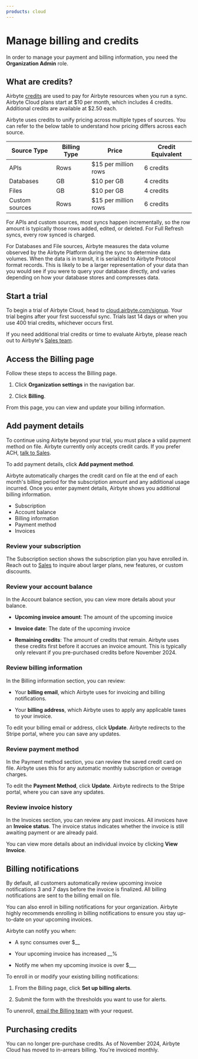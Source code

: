 ```yaml
---
products: cloud
---
```


# Manage billing and credits

In order to manage your payment and billing information, you need the **Organization Admin** role.

## What are credits?

Airbyte [credits](https://airbyte.com/pricing) are used to pay for Airbyte resources when you run a sync. Airbyte Cloud plans start at $10 per month, which includes 4 credits. Additional credits are available at $2.50 each.

Airbyte uses credits to unify pricing across multiple types of sources. You can refer to the below table to understand how pricing differs across each source.

| Source Type    | Billing Type | Price                | Credit Equivalent |
| -------------- | ------------ | -------------------- | ----------------- |
| APIs           | Rows         | $15 per million rows | 6 credits         |
| Databases      | GB           | $10 per GB           | 4 credits         |
| Files          | GB           | $10 per GB           | 4 credits         |
| Custom sources | Rows         | $15 per million rows | 6 credits         |

For APIs and custom sources, most syncs happen incrementally, so the row amount is typically those rows added, edited, or deleted. For Full Refresh syncs, every row synced is charged.

For Databases and File sources, Airbyte measures the data volume observed by the Airbyte Platform during the sync to determine data volumes. When the data is in transit, it is serialized to Airbyte Protocol format records. This is likely to be a larger representation of your data than you would see if you were to query your database directly, and varies depending on how your database stores and compresses data.

## Start a trial

To begin a trial of Airbyte Cloud, head to [cloud.airbyte.com/signup](https://cloud.airbyte.com/signup). Your trial begins after your first successful sync. Trials last 14 days or when you use 400 trial credits, whichever occurs first.

If you need additional trial credits or time to evaluate Airbyte, please reach out to Airbyte's [Sales team](https://airbyte.com/company/talk-to-sales).

## Access the Billing page

Follow these steps to access the Billing page.

1. Click **Organization settings** in the navigation bar.

2. Click **Billing**.

From this page, you can view and update your billing information.

## Add payment details

To continue using Airbyte beyond your trial, you must place a valid payment method on file. Airbyte currently only accepts credit cards. If you prefer ACH, [talk to Sales](https://airbyte.com/company/talk-to-sales).

To add payment details, click **Add payment method**.

Airbyte automatically charges the credit card on file at the end of each month's billing period for the subscription amount and any additional usage incurred. Once you enter payment details, Airbyte shows you additional billing information.

- Subscription
- Account balance
- Billing information
- Payment method
- Invoices

### Review your subscription

The Subscription section shows the subscription plan you have enrolled in. Reach out to [Sales](https://airbyte.com/company/talk-to-sales) to inquire about larger plans, new features, or custom discounts.

### Review your account balance

In the Account balance section, you can view more details about your balance.

- **Upcoming invoice amount**: The amount of the upcoming invoice

- **Invoice date**: The date of the upcoming invoice

- **Remaining credits**: The amount of credits that remain. Airbyte uses these credits first before it accrues an invoice amount. This is typically only relevant if you pre-purchased credits before November 2024.

### Review billing information

In the Billing information section, you can review:

- Your **billing email**, which Airbyte uses for invoicing and billing notifications.

- Your **billing address**, which Airbyte uses to apply any applicable taxes to your invoice.

To edit your billing email or address, click **Update**. Airbyte redirects to the Stripe portal, where you can save any updates.

### Review payment method

In the Payment method section, you can review the saved credit card on file. Airbyte uses this for any automatic monthly subscription or overage charges.

To edit the **Payment Method**, click **Update**. Airbyte redirects to the Stripe portal, where you can save any updates.

### Review invoice history

In the Invoices section, you can review any past invoices. All invoices have an **Invoice status**. The invoice status indicates whether the invoice is still awaiting payment or are already paid.

You can view more details about an individual invoice by clicking **View Invoice**.

## Billing notifications

By default, all customers automatically review upcoming invoice notifications 3 and 7 days before the invoice is finalized. All billing notifications are sent to the billing email on file.

You can also enroll in billing notifications for your organization. Airbyte highly recommends enrolling in billing notifications to ensure you stay up-to-date on your upcoming invoices.

Airbyte can notify you when:

- A sync consumes over $__

- Your upcoming invoice has increased __%

- Notify me when my upcoming invoice is over $___

To enroll in or modify your existing billing notifications:

1. From the Billing page, click **Set up billing alerts**.

2. Submit the form with the thresholds you want to use for alerts.

To unenroll, [email the Billing team](mailto:billing@airbyte.io) with your request.

## Purchasing credits

You can no longer pre-purchase credits. As of November 2024, Airbyte Cloud has moved to in-arrears billing. You're invoiced monthly.
